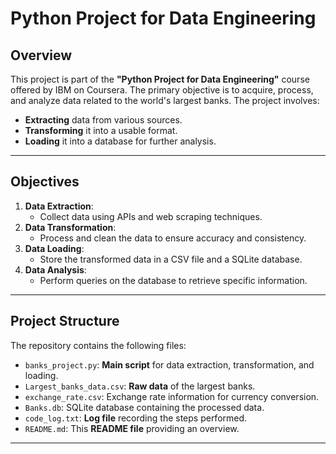 # **Python Project for Data Engineering**

## **Overview**

This project is part of the **"Python Project for Data Engineering"** course offered by IBM on Coursera. The primary objective is to acquire, process, and analyze data related to the world's largest banks. The project involves:

- **Extracting** data from various sources.
- **Transforming** it into a usable format.
- **Loading** it into a database for further analysis.

---

## **Objectives**

1. **Data Extraction**:
   - Collect data using APIs and web scraping techniques.
2. **Data Transformation**:
   - Process and clean the data to ensure accuracy and consistency.
3. **Data Loading**:
   - Store the transformed data in a CSV file and a SQLite database.
4. **Data Analysis**:
   - Perform queries on the database to retrieve specific information.

---

## **Project Structure**

The repository contains the following files:

- `banks_project.py`: **Main script** for data extraction, transformation, and loading.
- `Largest_banks_data.csv`: **Raw data** of the largest banks.
- `exchange_rate.csv`: Exchange rate information for currency conversion.
- `Banks.db`: SQLite database containing the processed data.
- `code_log.txt`: **Log file** recording the steps performed.
- `README.md`: This **README file** providing an overview.

---

